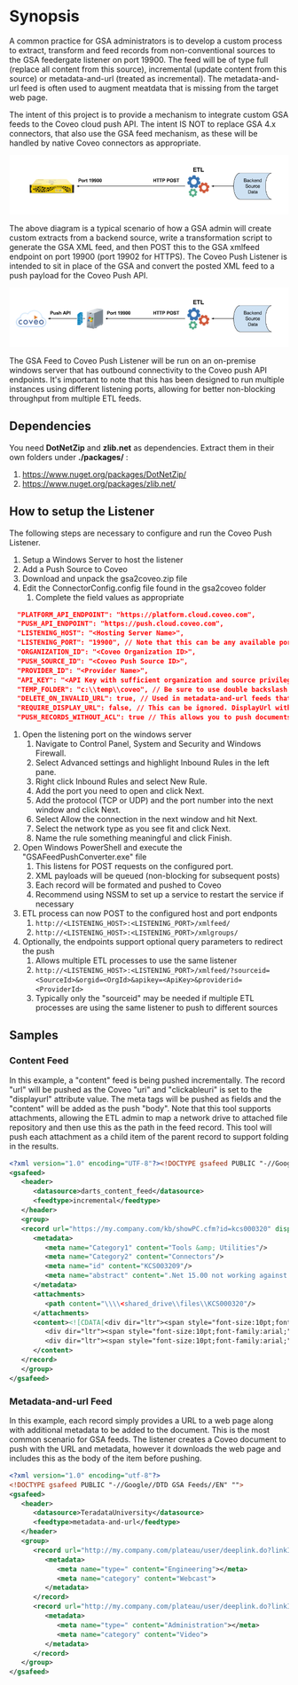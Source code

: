 # Synopsis
A common practice for GSA administrators is to develop a custom process to extract, transform and feed records from non-conventional sources to the GSA feedergate listener on port 19900. The feed will be of type full (replace all content from this source), incremental (update content from this source) or metadata-and-url (treated as incremental). The metadata-and-url feed is often used to augment meatdata that is missing from the target web page.

The intent of this project is to provide a mechanism to integrate custom GSA feeds to the Coveo cloud push API. The intent IS NOT to replace GSA 4.x connectors, that also use the GSA feed mechanism, as these will be handled by native Coveo connectors as appropriate.

![Typical GSA Feed Scenario](./images/typical_gsa_scenario.png)

The above diagram is a typical scenario of how a GSA admin will create custom extracts from a backend source, write a transformation script to generate the GSA XML feed, and then POST this to the GSA xmlfeed endpoint on port 19900 (port 19902 for HTTPS). The Coveo Push Listener is intended to sit in place of the GSA and convert the posted XML feed to a push payload for the Coveo Push API.

![Coveo Feed Scenario](./images/coveo_scenario.png)


The GSA Feed to Coveo Push Listener will be run on an on-premise windows server that has outbound connectivity to the Coveo push API endpoints. It's important to note that this has been designed to run multiple instances using different listening ports, allowing for better non-blocking throughput from multiple ETL feeds.

## Dependencies

You need **DotNetZip** and **zlib.net** as dependencies. Extract them in their own folders under **./packages/** :

1. https://www.nuget.org/packages/DotNetZip/
1. https://www.nuget.org/packages/zlib.net/

## How to setup the Listener

The following steps are necessary to configure and run the Coveo Push Listener.

1. Setup a Windows Server to host the listener
1. Add a Push Source to Coveo
1. Download and unpack the gsa2coveo.zip file
1. Edit the ConnectorConfig.config file found in the gsa2coveo folder
    1. Complete the field values as appropriate
```json
  "PLATFORM_API_ENDPOINT": "https://platform.cloud.coveo.com",
  "PUSH_API_ENDPOINT": "https://push.cloud.coveo.com",
  "LISTENING_HOST": "<Hosting Server Name>",
  "LISTENING_PORT": "19900", // Note that this can be any available port. Typically use 1990x
  "ORGANIZATION_ID": "<Coveo Organization ID>",
  "PUSH_SOURCE_ID": "<Coveo Push Source ID>",
  "PROVIDER_ID": "<Provider Name>",
  "API_KEY": "<API Key with sufficient organization and source privileges>",
  "TEMP_FOLDER": "c:\\temp\\coveo", // Be sure to use double backslash for the windows path
  "DELETE_ON_INVALID_URL": true, // Used in metadata-and-url feeds that do not return 200/OK.
  "REQUIRE_DISPLAY_URL": false, // This can be ignored. DisplayUrl with be set to Url if missing.
  "PUSH_RECORDS_WITHOUT_ACL": true // This allows you to push documents without permissions(Allow everyone).
```
1. Open the listening port on the windows server
    1. Navigate to Control Panel, System and Security and Windows Firewall.
    1. Select Advanced settings and highlight Inbound Rules in the left pane.
    1. Right click Inbound Rules and select New Rule.
    1. Add the port you need to open and click Next.
    1. Add the protocol (TCP or UDP) and the port number into the next window and click Next.
    1. Select Allow the connection in the next window and hit Next.
    1. Select the network type as you see fit and click Next.
    1. Name the rule something meaningful and click Finish.
1. Open Windows PowerShell and execute the "GSAFeedPushConverter.exe" file
    1. This listens for POST requests on the configured port.
    1. XML payloads will be queued (non-blocking for subsequent posts)
    1. Each record will be formated and pushed to Coveo
    1. Recommend using NSSM to set up a service to restart the service if necessary
1. ETL process can now POST to the configured host and port endponts
    1. `http://<LISTENING_HOST>:<LISTENING_PORT>/xmlfeed/`
    1. `http://<LISTENING_HOST>:<LISTENING_PORT>/xmlgroups/`
1. Optionally, the endpoints support optional query parameters to redirect the push
    1. Allows multiple ETL processes to use the same listener
    1. `http://<LISTENING_HOST>:<LISTENING_PORT>/xmlfeed/?sourceid=<SourceId>&orgid=<OrgId>&apikey=<ApiKey>&providerid=<ProviderId>`
    1. Typically only the "sourceid" may be needed if multiple ETL processes are using the same listener to push to different sources

## Samples

### Content Feed

In this example, a "content" feed is being pushed incrementally. The record "url" will be pushed as the Coveo "uri" and "clickableuri" is set to the "displayurl" attribute value. The meta tags will be pushed as fields and the "content" will be added as the push "body". Note that this tool supports attachments, allowing the ETL admin to map a network drive to attached file repository and then use this as the path in the feed record. This tool will push each attachment as a child item of the parent record to support folding in the results.
```xml
<?xml version="1.0" encoding="UTF-8"?><!DOCTYPE gsafeed PUBLIC "-//Google//DTD GSA Feeds//EN" "">
<gsafeed>
   <header>
      <datasource>darts_content_feed</datasource>
      <feedtype>incremental</feedtype>
   </header>
   <group>
   <record url="https://my.company.com/kb/showPC.cfm?id=kcs000320" displayurl="https://my.company.com/kb/showPC.cfm?id=kcs000320" action="add" mimetype="text/html" crawl-once="true">
      <metadata>
         <meta name="Category1" content="Tools &amp; Utilities"/>
         <meta name="Category2" content="Connectors"/>
         <meta name="id" content="KCS003209"/>
         <meta name="abstract" content=".Net 15.00 not working against Widget 15.10"/>
      </metadata>
      <attachments>
         <path content="\\\\<shared_drive\\files\\KCS000320"/>
      </attachments>
      <content><![CDATA[<div dir="ltr"><span style="font-size:10pt;font-family:arial;">Customer Upgraded database from 15.00 to 15.10.02.09.</span></div>
         <div dir="ltr"><span style="font-size:10pt;font-family:arial;">&nbsp;</span></div>
         <div dir="ltr"><span style="font-size:10pt;font-family:arial;">After that one of their Windows application servers using .Net 15.00 stopped working.</span></div>]]>
      </content>
   </record>
   </group>
</gsafeed>
```

### Metadata-and-url Feed
In this example, each record simply provides a URL to a web page along with additional metadata to be added to the document. This is the most common scenario for GSA feeds. The listener creates a Coveo document to push with the URL and metadata, however it downloads the web page and includes this as the body of the item before pushing.
```xml
<?xml version="1.0" encoding="utf-8"?>
<!DOCTYPE gsafeed PUBLIC "-//Google//DTD GSA Feeds//EN" "">
<gsafeed>
   <header>
      <datasource>TeradataUniversity</datasource>
      <feedtype>metadata-and-url</feedtype>
   </header>
   <group>
      <record url="http://my.company.com/plateau/user/deeplink.do?linkId=ITEM_DETAILS&amp;componentID=43842&amp;componentTypeID=RECORDED-WEBCAST&amp;revisionDate=1244507220000" mimetype="text/plain">
         <metadata>
            <meta name="type=" content="Engineering"></meta>
            <meta name="category" content="Webcast">
         </metadata>
      </record>
      <record url="http://my.company.com/plateau/user/deeplink.do?linkId=ITEM_DETAILS&amp;componentID=53872&amp;componentTypeID=VIDEO&amp;revisionDate=1244507220000" mimetype="text/plain">
         <metadata>
            <meta name="type=" content="Administration"></meta>
            <meta name="category" content="Video">
         </metadata>
      </record>
   </group>
</gsafeed>
```

